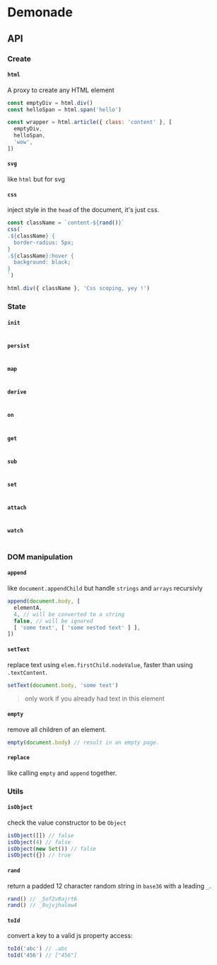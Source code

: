 # Demonade

## API
### Create
#### `html`
A proxy to create any HTML element

```js
const emptyDiv = html.div()
const helloSpan = html.span('hello')

const wrapper = html.article({ class: 'content' }, [
  emptyDiv,
  helloSpan,
  'wow',
])
```

#### `svg`
like `html` but for svg

#### `css`
inject style in the `head` of the document, it's just css.

```js
const className = `content-${rand()}`
css(`
.${className} {
  border-radius: 5px;
}
.${className}:hover {
  background: black;
}
`)

html.div({ className }, 'Css scoping, yey !')
```
### State
#### `init`

```js
```
#### `persist`

```js
```
#### `map`

```js
```
#### `derive`

```js
```
#### `on`

```js
```
#### `get`

```js
```
#### `sub`

```js
```
#### `set`

```js
```
#### `attach`

```js
```
#### `watch`

```js
```

### DOM manipulation
#### `append`
like `document.appendChild` but handle `strings` and `arrays` recursivly

```js
append(document.body, [
  elementA,
  4, // will be converted to a string
  false, // will be ignored
  [ 'some text', [ 'some nested text' ] ],
])
```

#### `setText`
replace text using `elem.firstChild.nodeValue`, faster than using `.textContent`.

```js
setText(document.body, 'some text')
```
> only work if you already had text in this element

#### `empty`
remove all children of an element.

```js
empty(document.body) // result in an empty page.
```

#### `replace`
like calling `empty` and `append` together.

### Utils
#### `isObject`
check the value constructor to be `Object`

```js
isObject([]) // false
isObject(4) // false
isObject(new Set()) // false
isObject({}) // true
```

#### `rand`
return a padded 12 character random string in `base36` with a leading `_`.

```js
rand() // _5of2v8ajrt6
rand() // _0ujvjhalow4
```

#### `toId`
convert a key to a valid js property access:

```js
toId('abc') // .abc
toId('456') // ["456"]
```
